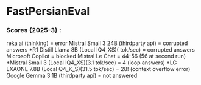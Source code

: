 # FastPersianEval

### Scores {2025-3} :


reka ai (thinking) = error
Mistral Small 3 24B (thirdparty api) = corrupted answers
*R1 Distill Llama 8B (Local IQ4_XS)( tok/sec) = corrupted answers
Microsoft Copilot = blocked
Mistral Le Chat = 44-56 (56 at second run)
*Mistral Small 3 (Local IQ4_XS)(3.1 tok/sec) = 4 (loop answers)
*LG EXAONE 7.8B (Local Q4_K_S)(31.5 tok/sec) = 28! (context overflow error)
Google Gemma 3 1B (thirdparty api) =  not answered
